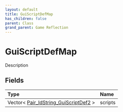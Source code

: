 ```yaml
---
layout: default
title: GuiScriptDefMap
has_children: false
parent: Class
grand_parent: Game Reflection
---
```

# GuiScriptDefMap
Description 

## Fields
| Type | Name |
|:-------------|:--------------|
| Vector< [Pair_IdString_GuiScriptDef2](/game-reflection/classes/pair__id_string__gui_script_def2.md) > | scripts |
